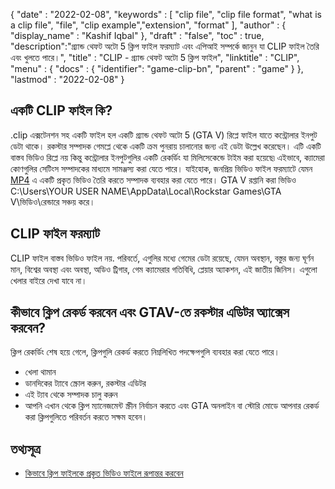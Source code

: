 {
  "date" : "2022-02-08",
  "keywords" : [ "clip file", "clip file format", "what is a clip file", "file", "clip example","extension", "format" ],
  "author" : {
    "display_name" : "Kashif Iqbal"
},
  "draft" : "false",
  "toc" : true,
  "description":"গ্র্যান্ড থেফট অটো 5 ক্লিপ ফাইল ফরম্যাট এবং এপিআই সম্পর্কে জানুন যা CLIP ফাইল তৈরি এবং খুলতে পারে।",
  "title" : "CLIP - গ্র্যান্ড থেফট অটো 5 ক্লিপ ফাইল",
  "linktitle" : "CLIP",
  "menu" : {
    "docs" : {
      "identifier": "game-clip-bn",
      "parent" : "game"
}
},
  "lastmod" : "2022-02-08"
}

## একটি CLIP ফাইল কি?

.clip এক্সটেনশন সহ একটি ফাইল হল একটি গ্র্যান্ড থেফট অটো 5 (GTA V) রিপ্লে ফাইল যাতে কন্ট্রোলার ইনপুট ডেটা থাকে। রকস্টার সম্পাদক গেমপ্লে থেকে একটি ক্রম পুনরায় চালানোর জন্য এই ডেটা উল্লেখ করেছেন। এটি একটি বাস্তব ভিডিও রিপ্লে নয় কিন্তু কন্ট্রোলার ইনপুটগুলির একটি রেকর্ডিং যা মিলিসেকেন্ডে টাইম করা হয়েছে৷ এইভাবে, ক্যামেরা কোণগুলির সেটিংস সম্পাদকের মাধ্যমে সামঞ্জস্য করা যেতে পারে। যাইহোক, জনপ্রিয় ভিডিও ফাইল ফরম্যাটে যেমন [MP4](/video/mp4/) এ একটি প্রকৃত ভিডিও তৈরি করতে সম্পাদক ব্যবহার করা যেতে পারে। GTA V রপ্তানি করা ভিডিও C:\Users\YOUR USER NAME\AppData\Local\Rockstar Games\GTA V\ভিডিও\রেন্ডারে সঞ্চয় করে।

## CLIP ফাইল ফরম্যাট

CLIP ফাইল বাস্তব ভিডিও ফাইল নয়. পরিবর্তে, এগুলির মধ্যে গেমের ডেটা রয়েছে, যেমন অবস্থান, বস্তুর জন্য ঘূর্ণন মান, বিশ্বের অবস্থা এবং অবস্থা, অডিও ট্রিগার, গেম ক্যামেরার গতিবিধি, প্লেয়ার অ্যাকশন, এই জাতীয় জিনিস। এগুলো খেলার বাইরে দেখা যাবে না।

## কীভাবে ক্লিপ রেকর্ড করবেন এবং GTAV-তে রকস্টার এডিটর অ্যাক্সেস করবেন?

ক্লিপ রেকর্ডিং শেষ হয়ে গেলে, ক্লিপগুলি রেকর্ড করতে নিম্নলিখিত পদক্ষেপগুলি ব্যবহার করা যেতে পারে।

 * খেলা থামান
 * ডানদিকের ট্যাবে স্ক্রোল করুন, রকস্টার এডিটর
 * এই ট্যাব থেকে সম্পাদক চালু করুন
 * আপনি এখান থেকে ক্লিপ ম্যানেজমেন্ট স্ক্রীন নির্বাচন করতে এবং GTA অনলাইন বা স্টোরি মোডে আপনার রেকর্ড করা ক্লিপগুলিতে পরিবর্তন করতে সক্ষম হবেন।

## তথ্যসূত্র

 * [কিভাবে ক্লিপ ফাইলকে প্রকৃত ভিডিও ফাইলে রূপান্তর করবেন](https://gtaforums.com/topic/814078-how-to-convert-clip-files-to-actual-video-files/)

